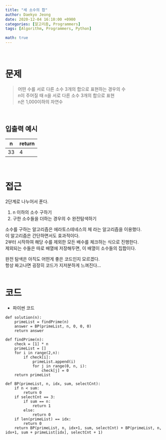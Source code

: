```yaml
---
title: "세 소수의 합"
author: Daekyo Jeong
date: 2020-12-04 16:10:00 +0900
categories: [알고리즘, Programmers]
tags: [Algorithm, Programmers, Python]

math: true
---
```



<br/>

# 문제


> 어떤 수를 서로 다른 소수 3개의 합으로 표현하는 경우의 수         
> n이 주어질 때 n을 서로 다른 소수 3개의 합으로 표현            
> n은 1,000이하의 자연수                    

<br/>

## 입출력 예시

| n | return |
|---------|--------|
| 33 | 4 |

<br/>

# 접근

2단계로 나누어서 푼다.   
1. n 이하의 소수 구하기   
2. 구한 소수들을 더하는 경우의 수 완전탐색하기   

소수를 구하는 알고리즘은 에라토스테네스의 체 라는 알고리즘을 이용했다.   
이 알고리즘은 간단하면서도 효과적이다.   
2부터 시작하여 해당 수를 제외한 모든 배수를 체크하는 식으로 진행한다.    
제외되는 수들은 따로 배열에 저장해두면, 이 배열이 소수들의 집합이다.   


완전 탐색은 아직도 어떤게 좋은 코드인지 모르겠다.   
항상 짜고나면 굉장히 코드가 지저분하게 느껴진다...    
<br/>

# 코드

- 파이썬 코드   

```{.python}
def solution(n):
    primeList = findPrime(n)
    answer = BP(primeList, n, 0, 0, 0)
    return answer

def findPrime(n):
    check = [1] * n
    primeList = []
    for i in range(2,n):
        if check[i]:
            primeList.append(i)
            for j in range(0, n, i):
                check[j] = 0
    return primeList

def BP(primeList, n, idx, sum, selectCnt):
    if n < sum:
        return 0
    if selectCnt == 3:
        if sum == n:
            return 1
        else:
            return 0
    if len(primeList) == idx:
        return 0
    return BP(primeList, n, idx+1, sum, selectCnt) + BP(primeList, n, idx+1, sum + primeList[idx], selectCnt + 1)  
```

<br/>
